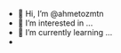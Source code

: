 - 👋 Hi, I’m @ahmetozmtn
- 👀 I’m interested in ...
- 🌱 I’m currently learning ...
- 
<!---
ahmetozmtn/ahmetozmtn is a ✨ special ✨ repository because its `README.md` (this file) appears on your GitHub profile.
You can click the Preview link to take a look at your changes.
--->
